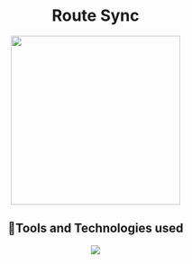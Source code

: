 <div align='center'>
  <h1>Route Sync</h1>
  <img src = "https://github.com/vaishnavi-3969/Transport-Hacks-RouteSync/assets/80088403/1a91da06-c53c-430a-955a-13c975bfc1c5" width="300px"/>
  <h2>🌟Tools and Technologies used</h2>
  <img src="https://skillicons.dev/icons?i=github,git,react,tailwind,html,css,js,vscode,auth0"/>
</div>
